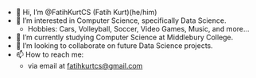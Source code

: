 - 👋 Hi, I’m @FatihKurtCS (Fatih Kurt)(he/him)
- 👀 I’m interested in Computer Science, specifically Data Science.
    - Hobbies: Cars, Volleyball, Soccer, Video Games, Music, and more...
- 🌱 I’m currently studying Computer Science at Middlebury College.
- 💞️ I’m looking to collaborate on future Data Science projects.
- 📫 How to reach me:
    - via email at fatihkurtcs@gmail.com

<!---
FatihKurtCS/FatihKurtCS is a ✨ special ✨ repository because its `README.md` (this file) appears on your GitHub profile.
You can click the Preview link to take a look at your changes.
--->
